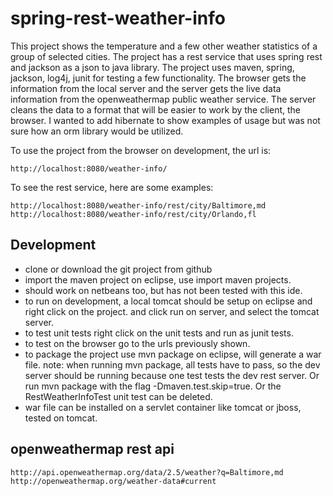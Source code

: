 spring-rest-weather-info
========================

This project shows the temperature and a few other weather statistics of a group of selected cities.
The project has a rest service that uses spring rest and jackson as a json to java library.
The project uses maven, spring, jackson, log4j, junit for testing a few functionality.
The browser gets the information from the local server and the server gets the live data information 
from the openweathermap public weather service. The server cleans the data to a format that will
be easier to work by the client, the browser. I wanted to add hibernate to show examples of usage 
but was not sure how an orm library would be utilized.

To use the project from the browser on development, the url is:

	http://localhost:8080/weather-info/

To see the rest service, here are some examples:

	http://localhost:8080/weather-info/rest/city/Baltimore,md
	http://localhost:8080/weather-info/rest/city/Orlando,fl

Development
-----------

- clone or download the git project from github
- import the maven project on eclipse, use import maven projects.
- should work on netbeans too, but has not been tested with this ide.
- to run on development, a local tomcat should be setup on eclipse and right click on the project.
and click run on server, and select the tomcat server.
- to test unit tests right click on the unit tests and run as junit tests.
- to test on the browser go to the urls previously shown.
- to package the project use mvn package on eclipse, will generate a war file. 
note: when running mvn package, all tests have to pass, so the dev server should be running
because one test tests the dev rest server. Or run mvn package with the flag -Dmaven.test.skip=true. Or the RestWeatherInfoTest unit test can be deleted.
- war file can be installed on a servlet container like tomcat or jboss, tested on tomcat.

openweathermap rest api
-----------------------

	http://api.openweathermap.org/data/2.5/weather?q=Baltimore,md
	http://openweathermap.org/weather-data#current
